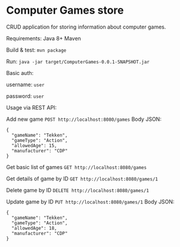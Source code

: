 # Computer Games store
CRUD application for storing information about computer games.

Requirements:
Java 8+
Maven

Build & test:
`mvn package`

Run:
`java -jar target/ComputerGames-0.0.1-SNAPSHOT.jar`

Basic auth:

username: `user`

password: `user`

Usage via REST API:

Add new game
`POST http://localhost:8080/games`
Body JSON:
```
{
  "gameName": "Tekken",
  "gameType": "Action",
  "allowedAge": 15,
  "manufacturer": "CDP"
}
```

Get basic list of games
`GET http://localhost:8080/games`

Get details of game by ID
`GET http://localhost:8080/games/1`

Delete game by ID
`DELETE http://localhost:8080/games/1`

Update game by ID
`PUT http://localhost:8080/games/1`
Body JSON:
```
{
  "gameName": "Tekken",
  "gameType": "Action",
  "allowedAge": 18,
  "manufacturer": "CDP"
}
```
